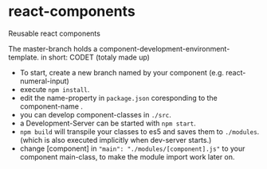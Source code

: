 # react-components
Reusable react components

The master-branch holds a component-development-environment-template. in short: CODET (totaly made up)

- To start, create a new branch named by your component (e.g. react-numeral-input)
- execute `npm install`.
- edit the name-property in `package.json` coresponding to the component-name .
- you can develop component-classes in `./src`.
- a Development-Server can be started with `npm start`.
- `npm build` will transpile your classes to es5 and saves them to `./modules`. (which is also executed implicitly when dev-server starts.)
- change [component] in `"main": "./modules/[component].js"` to your component main-class, to make the module import work later on.

